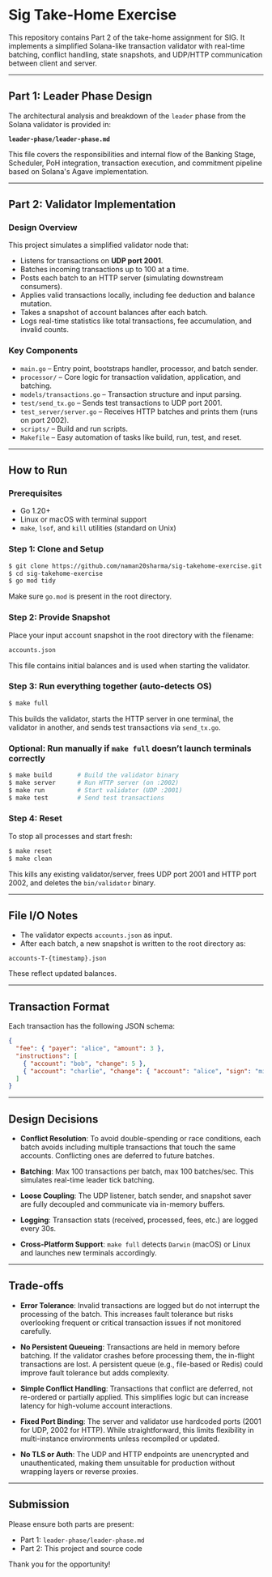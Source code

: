 # Sig Take-Home Exercise

This repository contains Part 2 of the take-home assignment for SIG. It implements a simplified Solana-like transaction validator with real-time batching, conflict handling, state snapshots, and UDP/HTTP communication between client and server.

---

## Part 1: Leader Phase Design

The architectural analysis and breakdown of the `leader` phase from the Solana validator is provided in:

**`leader-phase/leader-phase.md`**

This file covers the responsibilities and internal flow of the Banking Stage, Scheduler, PoH integration, transaction execution, and commitment pipeline based on Solana's Agave implementation.

---

## Part 2: Validator Implementation

### Design Overview

This project simulates a simplified validator node that:

* Listens for transactions on **UDP port 2001**.
* Batches incoming transactions up to 100 at a time.
* Posts each batch to an HTTP server (simulating downstream consumers).
* Applies valid transactions locally, including fee deduction and balance mutation.
* Takes a snapshot of account balances after each batch.
* Logs real-time statistics like total transactions, fee accumulation, and invalid counts.

### Key Components

* `main.go` – Entry point, bootstraps handler, processor, and batch sender.
* `processor/` – Core logic for transaction validation, application, and batching.
* `models/transactions.go` – Transaction structure and input parsing.
* `test/send_tx.go` – Sends test transactions to UDP port 2001.
* `test_server/server.go` – Receives HTTP batches and prints them (runs on port 2002).
* `scripts/` – Build and run scripts.
* `Makefile` – Easy automation of tasks like build, run, test, and reset.

---

## How to Run

### Prerequisites

* Go 1.20+
* Linux or macOS with terminal support
* `make`, `lsof`, and `kill` utilities (standard on Unix)

### Step 1: Clone and Setup

```bash
$ git clone https://github.com/naman20sharma/sig-takehome-exercise.git
$ cd sig-takehome-exercise
$ go mod tidy
```

Make sure `go.mod` is present in the root directory.

### Step 2: Provide Snapshot

Place your input account snapshot in the root directory with the filename:

```bash
accounts.json
```

This file contains initial balances and is used when starting the validator.

### Step 3: Run everything together (auto-detects OS)

```bash
$ make full
```

This builds the validator, starts the HTTP server in one terminal, the validator in another, and sends test transactions via `send_tx.go`.

### Optional: Run manually if `make full` doesn’t launch terminals correctly

```bash
$ make build       # Build the validator binary
$ make server      # Run HTTP server (on :2002)
$ make run         # Start validator (UDP :2001)
$ make test        # Send test transactions
```

### Step 4: Reset

To stop all processes and start fresh:

```bash
$ make reset
$ make clean
```

This kills any existing validator/server, frees UDP port 2001 and HTTP port 2002, and deletes the `bin/validator` binary.

---

## File I/O Notes

* The validator expects `accounts.json` as input.
* After each batch, a new snapshot is written to the root directory as:

```
accounts-T-{timestamp}.json
```

These reflect updated balances.

---

## Transaction Format

Each transaction has the following JSON schema:

```json
{
  "fee": { "payer": "alice", "amount": 3 },
  "instructions": [
    { "account": "bob", "change": 5 },
    { "account": "charlie", "change": { "account": "alice", "sign": "minus" } }
  ]
}
```

---

## Design Decisions

* **Conflict Resolution**: To avoid double-spending or race conditions, each batch avoids including multiple transactions that touch the same accounts. Conflicting ones are deferred to future batches.

* **Batching**: Max 100 transactions per batch, max 100 batches/sec. This simulates real-time leader tick batching.

* **Loose Coupling**: The UDP listener, batch sender, and snapshot saver are fully decoupled and communicate via in-memory buffers.

* **Logging**: Transaction stats (received, processed, fees, etc.) are logged every 30s.

* **Cross-Platform Support**: `make full` detects `Darwin` (macOS) or Linux and launches new terminals accordingly.

---

## Trade-offs

* **Error Tolerance**: Invalid transactions are logged but do not interrupt the processing of the batch. This increases fault tolerance but risks overlooking frequent or critical transaction issues if not monitored carefully.

* **No Persistent Queueing**: Transactions are held in memory before batching. If the validator crashes before processing them, the in-flight transactions are lost. A persistent queue (e.g., file-based or Redis) could improve fault tolerance but adds complexity.

* **Simple Conflict Handling**: Transactions that conflict are deferred, not re-ordered or partially applied. This simplifies logic but can increase latency for high-volume account interactions.

* **Fixed Port Binding**: The server and validator use hardcoded ports (2001 for UDP, 2002 for HTTP). While straightforward, this limits flexibility in multi-instance environments unless recompiled or updated.

* **No TLS or Auth**: The UDP and HTTP endpoints are unencrypted and unauthenticated, making them unsuitable for production without wrapping layers or reverse proxies.

---

## Submission

Please ensure both parts are present:

* Part 1: `leader-phase/leader-phase.md`
* Part 2: This project and source code

Thank you for the opportunity!
